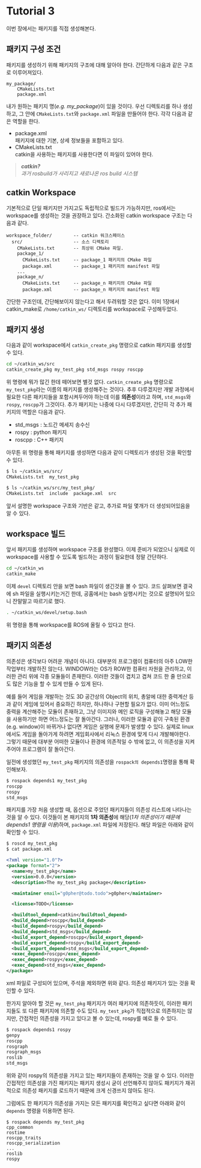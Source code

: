 # Tutorial 3
이번 장에서는 패키지를 직접 생성해본다.

## 패키지 구성 조건
패키지를 생성하기 위해 패키지의 구조에 대해 알아야 한다. 간단하게 다음과 같은 구조로 이루어져있다.
```
my_package/
    CMakeLists.txt
    package.xml
```
내가 원하는 패키지 명(*e.g. my_package*)이 있을 것이다. 우선 디렉토리를 하나 생성하고, 그 안에 `CMakeLists.txt`와 `package.xml` 파일을 만들어야 한다. 각각 다음과 같은 역할을 한다.
- package.xml  
    패키지에 대한 기본, 상세 정보들을 포함하고 있다.
- CMakeLists.txt  
    catkin을 사용하는 패키지를 사용한다면 이 파일이 있어야 한다.

> ***catkin?***  
> *과거 rosbuild가 사리지고 새로나온 ros build 시스템*

## catkin Workspace
기본적으로 단일 패키지만 가지고도 독립적으로 빌드가 가능하지만, ros에서는 workspace를 생성하는 것을 권장하고 있다. 간소화된 catkin workspace 구조는 다음과 같다.
```
workspace_folder/        -- catkin 워크스페이스
  src/                   -- 소스 디렉토리
    CMakeLists.txt       -- 최상위 CMake 파일.
    package_1/
      CMakeLists.txt     -- package_1 패키지의 CMake 파일 
      package.xml        -- package_1 패키지의 manifest 파일
    ...
    package_n/
      CMakeLists.txt     -- package_n 패키지의 CMake 파일 
      package.xml        -- package_n 패키지의 manifest 파일
```
간단한 구조인데, 간단해보이지 않는다고 해서 두려워할 것은 없다. 이미 1장에서 catkin_make로 `/home/catkin_ws/` 디렉토리를 workspace로 구성해두었다.

## 패키지 생성
다음과 같이 workspace에서 `catkin_create_pkg` 명령으로 catkin 패키지를 생성할 수 있다.
``` bash
cd ~/catkin_ws/src
catkin_create_pkg my_test_pkg std_msgs rospy roscpp
```
위 명령에 뭐가 많긴 한데 떼어보면 별것 없다. `catkin_create_pkg` 명령으로 `my_test_pkg`라는 이름의 패키지를 생성해주는 것이다. 추후 다루겠지만 개발 과정에서 필요한 다른 패키지들을 포함시켜두어야 하는데 이를 **의존성**이라고 하며, `std_msgs`와 `rospy`, `roscpp`가 그것이다. 추가 패키지는 나중에 다시 다루겠지만, 간단히 각 추가 패키지의 역할은 다음과 같다.
- std_msgs : 노드간 메세지 송수신
- rospy : python 패키지
- roscpp : C++ 패키지

아무튼 위 명령을 통해 패키지를 생성하면 다음과 같이 디렉토리가 생성된 것을 확인할 수 있다.
``` bash
$ ls ~/catkin_ws/src/
CMakeLists.txt  my_test_pkg

$ ls ~/catkin_ws/src/my_test_pkg/
CMakeLists.txt  include  package.xml  src
```
앞서 설명한 workspace 구조와 기반은 같고, 추가로 파일 몇개가 더 생성되어있음을 알 수 있다.

## workspace 빌드
앞서 패키지를 생성하며 workspace 구조를 완성했다. 이제 준비가 되었으니 실제로 이 workspace를 사용할 수 있도록 빌드하는 과정이 필요한데 정말 간단하다.
``` bash
cd ~/catkin_ws
catkin_make
```
이제 `devel` 디렉토리 안을 보면 bash 파일이 생긴것을 볼 수 있다. 코드 살펴보면 결국에 sh 파일을 실행시키는거긴 한데, 공홈에서는 bash 실행시키는 것으로 설명되어 있으니 잔말말고 따르기로 했다.
``` bash
. ~/catkin_ws/devel/setup.bash
```
위 명령을 통해 workspace를 ROS에 올릴 수 있다고 한다.

## 패키지 의존성
의존성은 생각보다 어려운 개념이 아니다. 대부분의 프로그램이 컴퓨터의 아주 LOW한 작업부터 개발하진 않는다. WINDOW라는 OS가 ROW한 컴퓨터 자원을 관리하고, 이러한 관리 위에 각종 모듈들이 존재한다. 이러한 것들이 겹치고 겹쳐 코드 한 줄 만으로도 많은 기능을 할 수 있게 만들 수 있게 된다.

예를 들어 게임을 개발하는 것도 3D 공간상의 Object의 위치, 총알에 대한 중력계산 등과 같이 게임에 있어서 중요하긴 하지만, 하나하나 구현할 필요가 없다. 이미 어느정도 중력을 계산해주는 모듈이 존재하고, 그냥 이미지와 메인 로직을 구성해놓고 해당 모듈을 사용하기만 하면 어느정도는 잘 돌아간다. 그러나, 이러한 모듈과 같이 구축된 환경(e.g. window)이 바뀌거나 없다면 게임은 실행에 문제가 발생할 수 있다. 실제로 linux에서도 게임을 돌아가게 하려면 게임회사에서 리눅스 환경에 맞게 다시 개발해야한다. 그렇기 때문에 대부분 어떠한 모듈이나 환경에 의존적일 수 밖에 없고, 이 의존성을 지켜주어야 프로그램이 잘 돌아간다.

일전에 생성했던 `my_test_pkg` 패키지의 의존성을 `rospack의 depends1`명령을 통해 확인해보자.
``` bash
$ rospack depends1 my_test_pkg 
roscpp
rospy
std_msgs
```
패키지를 가장 처음 생성할 때, 옵션으로 주었던 패키지들이 의존성 리스트에 나타나는 것을 알 수 있다. 이것들이 본 패키지의 **1차 의존성**에 해당(*1차 의존성이기 때문에 depends1 명령을 이용*)하며, `package.xml` 파일에 저장된다. 해당 파일은 아래와 같이 확인할 수 있다.
``` xml
$ roscd my_test_pkg
$ cat package.xml 

<?xml version="1.0"?>
<package format="2">
  <name>my_test_pkg</name>
  <version>0.0.0</version>
  <description>The my_test_pkg package</description>

  <maintainer email="g0pher@todo.todo">g0pher</maintainer>

  <license>TODO</license>

  <buildtool_depend>catkin</buildtool_depend>
  <build_depend>roscpp</build_depend>
  <build_depend>rospy</build_depend>
  <build_depend>std_msgs</build_depend>
  <build_export_depend>roscpp</build_export_depend>
  <build_export_depend>rospy</build_export_depend>
  <build_export_depend>std_msgs</build_export_depend>
  <exec_depend>roscpp</exec_depend>
  <exec_depend>rospy</exec_depend>
  <exec_depend>std_msgs</exec_depend>
</package>
```
xml 파일로 구성되어 있으며, 주석을 제외하면 위와 같다. 의존성 패키지가 있는 것을 확인할 수 있다.

한가지 알아야 할 것은 `my_test_pkg` 패키지가 여러 패키지에 의존하듯이, 이러한 패키지들도 또 다른 패키지에 의존할 수도 있다. `my_test_pkg`가 직접적으로 의존하지는 않지만, 간접적인 의존성을 가지고 있다고 볼 수 있는데, rospy를 예로 들 수 있다.
``` bash
$ rospack depends1 rospy
genpy
roscpp
rosgraph
rosgraph_msgs
roslib
std_msgs
```
위와 같이 rospy의 의존성을 가지고 있는 패키지들이 존재하는 것을 알 수 있다. 이러한 간접적인 의존성을 가진 패키지는 패키지 생성시 굳이 선언해주지 않아도 패키지가 재귀적으로 의존성 패키지를 로드하기 때문에 크게 신경쓰지 않아도 된다.  

그럼에도 한 패키지가 의존성을 가지는 모든 패키지를 확인하고 싶다면 아래와 같이 `depends` 명령을 이용하면 된다.

```
$ rospack depends my_test_pkg 
cpp_common
rostime
roscpp_traits
roscpp_serialization
...
roslib
rospy
```

